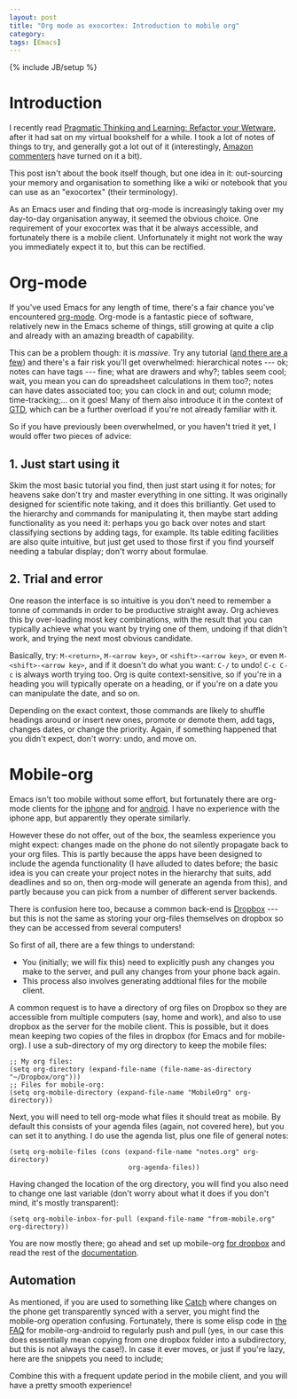 ```yaml
---
layout: post
title: "Org mode as exocortex: Introduction to mobile org"
category: 
tags: [Emacs]
---
```

{% include JB/setup %}

# Introduction

I recently read
[Pragmatic Thinking and Learning: Refactor your Wetware](http://pragprog.com/book/ahptl/pragmatic-thinking-and-learning),
after it had sat on my virtual bookshelf for a while.  I took a lot of
notes of things to try, and generally got a lot out of it
(interestingly,
[Amazon commenters](http://www.amazon.com/Pragmatic-Thinking-Learning-Refactor-Programmers/dp/1934356050)
have turned on it a bit).

This post isn't about the book itself though, but one idea in it:
out-sourcing your memory and organisation to something like a wiki or
notebook that you can use as an "exocortex" (their terminology).

As an Emacs user and finding that org-mode is increasingly taking over
my day-to-day organisation anyway, it seemed the obvious choice.  One
requirement of your exocortex was that it be always accessible, and
fortunately there is a mobile client.  Unfortunately it might not work
the way you immediately expect it to, but this can be rectified.

# Org-mode

If you've used Emacs for any length of time, there's a fair chance
you've encountered [org-mode](http://orgmode.org/).  Org-mode is a
fantastic piece of software, relatively new in the Emacs scheme of
things, still growing at quite a clip and already with an amazing
breadth of capability.

This can be a problem though: it is *massive*.  Try any tutorial
([and there are a few](http://orgmode.org/worg/org-tutorials/)) and
there's a fair risk you'll get overwhelmed: hierarchical notes --- ok;
notes can have tags --- fine; what are drawers and why?; tables seem
cool; wait, you mean you can do spreadsheet calculations in them too?;
notes can have dates associated too; you can clock in and out; column
mode; time-tracking;... on it goes!  Many of them also introduce it in
the context of
[GTD](http://en.wikipedia.org/wiki/Getting_Things_Done), which can be
a further overload if you're not already familiar with it.

So if you have previously been overwhelmed, or you haven't tried it
yet, I would offer two pieces of advice:

## 1. Just start using it

Skim the most basic tutorial you find, then just start using it for
notes; for heavens sake don't try and master everything in one
sitting.  It was originally designed for scientific note taking, and
it does this brilliantly.  Get used to the hierarchy and commands for
manipulating it, then maybe start adding functionality as you need it:
perhaps you go back over notes and start classifying sections by
adding tags, for example.  Its table editing facilities are also quite
intuitive, but just get used to those first if you find yourself
needing a tabular display; don't worry about formulae.

## 2. Trial and error

One reason the interface is so intuitive is you don't need to remember
a tonne of commands in order to be productive straight away.  Org
achieves this by over-loading most key combinations, with the result
that you can typically achieve what you want by trying one of them,
undoing if that didn't work, and trying the next most obvious
candidate.

Basically, try: `M-<return>`, `M-<arrow key>`, or `<shift>-<arrow
key>`, or even `M-<shift>-<arrow key>`, and if it doesn't do what you
want: `C-/` to undo!  `C-c C-c` is always worth trying too.  Org is
quite context-sensitive, so if you're in a heading you will typically
operate on a heading, or if you're on a date you can manipulate the
date, and so on.

Depending on the exact context, those commands are likely to shuffle
headings around or insert new ones, promote or demote them, add tags,
changes dates, or change the priority.  Again, if something happened
that you didn't expect, don't worry: undo, and move on.

# Mobile-org

Emacs isn't too mobile without some effort, but fortunately there
are org-mode clients for the [iphone](http://mobileorg.ncogni.to/) and
for [android](https://github.com/matburt/mobileorg-android).  I have
no experience with the iphone app, but apparently they operate
similarly.

However these do not offer, out of the box, the seamless experience
you might expect: changes made on the phone do not silently propagate
back to your org files.  This is partly because the apps have been
designed to include the agenda functionality (I have alluded to dates
before; the basic idea is you can create your project notes in the
hierarchy that suits, add deadlines and so on, then org-mode will
generate an agenda from this), and partly because you can pick from a
number of different server backends.

There is confusion here too, because a common back-end is
[Dropbox](https://www.dropbox.com/) --- but this is not the same as
storing your org-files themselves on dropbox so they can be accessed
from several computers!

So first of all, there are a few things to understand:

* You (initially; we will fix this) need to explicitly push any
  changes you make to the server, and pull any changes from your phone
  back again.
* This process also involves generating addtional files for the mobile
  client.

A common request is to have a directory of org files on Dropbox so
they are accessible from multiple computers (say, home and work), and
also to use dropbox as the server for the mobile client.  This is
possible, but it does mean keeping two copies of the files in dropbox
(for Emacs and for mobile-org).  I use a sub-directory of my org
directory to keep the mobile files:

    ;; My org files:
    (setq org-directory (expand-file-name (file-name-as-directory "~/Dropbox/org")))
    ;; Files for mobile-org:
    (setq org-mobile-directory (expand-file-name "MobileOrg" org-directory))

Next, you will need to tell org-mode what files it should treat as
mobile.  By default this consists of your agenda files (again, not
covered here), but you can set it to anything.  I do use the agenda
list, plus one file of general notes:

    (setq org-mobile-files (cons (expand-file-name "notes.org" org-directory)
                                  org-agenda-files))

Having changed the location of the org directory, you will find you
also need to change one last variable (don't worry about what it does
if you don't mind, it's mostly transparent):

    (setq org-mobile-inbox-for-pull (expand-file-name "from-mobile.org" org-directory))

You are now mostly there; go ahead and set up mobile-org
[for dropbox](https://github.com/matburt/mobileorg-android/wiki/Setup-Dropbox)
and read the rest of the
[documentation](https://github.com/matburt/mobileorg-android/wiki/Documentation).


## Automation

As mentioned, if you are used to something like
[Catch](http://catch.com/) where changes on the phone get
transparently synced with a server, you might find the mobile-org
operation confusing.  Fortunately, there is some elisp code in
[the FAQ](https://github.com/matburt/mobileorg-android/wiki/FAQ) for
mobile-org-android to regularly push and pull (yes, in our case this
does essentially mean copying from one dropbox folder into a
subdirectory, but this is not always the case!).  In case it ever
moves, or just if you're lazy, here are the snippets you need to include;

<style>.gist pre { font-size: 1.0em; }</style>

<script src="https://gist.github.com/markhepburn/4749358.js"> </script>

<script src="https://gist.github.com/markhepburn/4749363.js"> </script>

Combine this with a frequent update period in the mobile client, and
you will have a pretty smooth experience!
